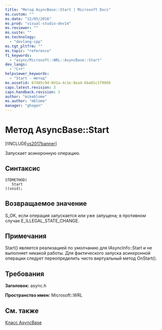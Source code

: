 ```yaml
---
title: "Метод AsyncBase::Start | Microsoft Docs"
ms.custom: ""
ms.date: "12/05/2016"
ms.prod: "visual-studio-dev14"
ms.reviewer: ""
ms.suite: ""
ms.technology: 
  - "devlang-cpp"
ms.tgt_pltfrm: ""
ms.topic: "reference"
f1_keywords: 
  - "async/Microsoft::WRL::AsyncBase::Start"
dev_langs: 
  - "C++"
helpviewer_keywords: 
  - "Start - метод"
ms.assetid: 67405c9d-0d1a-4c1e-8ea4-6ba01c1f90d9
caps.latest.revision: 3
caps.handback.revision: 3
author: "mikeblome"
ms.author: "mblome"
manager: "ghogen"
---
```

# Метод AsyncBase::Start
[!INCLUDE[vs2017banner](../assembler/inline/includes/vs2017banner.md)]

Запускает асинхронную операцию.  
  
## Синтаксис  
  
```  
STDMETHOD(  
   Start  
)(void);  
```  
  
## Возвращаемое значение  
 S\_OK, если операция запускается или уже запущена; в противном случае E\_ILLEGAL\_STATE\_CHANGE.  
  
## Примечания  
 Start\(\) является реализацией по умолчанию для IAsyncInfo::Start и не выполняет никакой работы.  Для фактического запуска асинхронной операции следует переопределить чисто виртуальный метод OnStart\(\).  
  
## Требования  
 **Заголовок:** async.h  
  
 **Пространство имен:** Microsoft::WRL  
  
## См. также  
 [Класс AsyncBase](../windows/asyncbase-class.md)